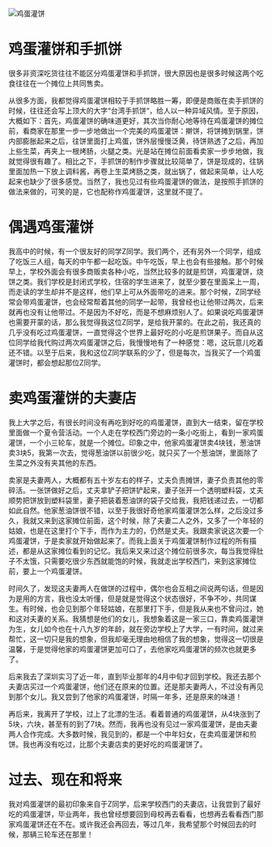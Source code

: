 

![鸡蛋灌饼](https://upload-images.jianshu.io/upload_images/48180-640e241e145c46e6.jpg?imageMogr2/auto-orient/strip%7CimageView2/2/w/1240)

# 鸡蛋灌饼和手抓饼

很多非资深吃货往往不能区分鸡蛋灌饼和手抓饼，很大原因也是很多时候这两个吃食往往在一个摊位上共同售卖。

从很多方面，我都觉得鸡蛋灌饼相较于手抓饼略胜一筹，即便是商贩在卖手抓饼的时候，往往还会写上顶大的大字“台湾手抓饼“，给人以一种异域风情。至于原因，大概如下：首先，鸡蛋灌饼的确味道更好，其次当你耐心地等待在鸡蛋灌饼的摊位前，看商家在那里一步一步地做出一个完美的鸡蛋灌饼：擀饼，将饼摊到锅里，饼内部膨胀起来之后，往饼里面打上鸡蛋，饼外层慢慢泛黄，待饼熟透了之后，再加上些生菜，再夹上一根烤肠，火腿之类。光是站在摊位前面看卖家一步步地做，我就觉得很有趣了。相比之下，手抓饼的制作步骤就比较简单了，饼是现成的，往锅里面加热一下放上调料酱，再卷上生菜烤肠之类，就出锅了，做起来简单，让人吃起来也缺少了很多感觉。当然了，我也见过有些鸡蛋灌饼的做法，是按照手抓饼的做法来做的，可笑的是，它也配称作鸡蛋灌饼，这里就不提了。

# 偶遇鸡蛋灌饼

我高中的时候，有一个很友好的同学Z同学。我们两个，还有另外一个同学，组成了吃饭三人组，每天的中午都一起吃饭。中午吃饭，早上也会有些接触。那个时候早上，学校外面会有很多商贩卖各种小吃，当然比较多的就是煎饼，鸡蛋灌饼，烧饼之类。我们学校是封闭式学校，住宿的学生进来了，就至少要在里面呆上一周，而走读的学生却并不是这样，他们早上可从外面带吃的进来。那个时候，Z同学经常会带鸡蛋灌饼，也会经常帮着其他的同学一起带，我曾经也让他带过两次，后来就再也没有让他带过。不是因为不好吃，而是不想麻烦别人了。如果说吃鸡蛋灌饼也需要开蒙的话，那么我觉得我这位Z同学，是给我开蒙的。在此之前，我还真的几乎没有吃过鸡蛋灌饼，一直觉得这个世界上最好吃的小吃是煎饼果子。而自从这位同学给我代购过两次鸡蛋灌饼之后，我慢慢地有了一种感觉：嗯，这玩意儿吃着还不错。以至于后来，我和这位Z同学联系的少了，但是每次，当我买了一个鸡蛋灌饼时，都会想起那位Z同学。

# 卖鸡蛋灌饼的夫妻店

我上大学之后，有很长时间没有再吃到好吃的鸡蛋灌饼，直到大一结束，留在学校里面做一个夏令营活动。一个人走在学校西门旁边的一条小吃街上，看到一家鸡蛋灌饼，一个小三轮车，就是一个摊位。印象之中，他家鸡蛋灌饼卖4块钱，葱油饼卖3块5，我第一次去，觉得葱油饼以前很少吃，就只买了一个葱油饼，里面除了生菜之外没有夹其他的东西。

卖家是夫妻两人，大概都有五十岁左右的样子，丈夫负责摊饼，妻子负责其他的零碎活。一张饼做好之后，丈夫拿铲子把饼铲起来，妻子张开一个透明塑料袋，丈夫顺势把饼放到塑料袋里，妻子把装着葱油饼的袋子交给我，我把钱递过去，一切都如此自然。他家葱油饼很不错，以至于我很好奇他家鸡蛋灌饼怎么样，之后没过多久，我就又来到这家摊位前面，这个时候，除了夫妻二人之外，又多了一个年轻的姑娘，也是在这里打个下手，而作为主力的，仍然是丈夫。我跟卖家说这次要一个鸡蛋灌饼，于是卖家就开始做起来了。而我上面关于鸡蛋灌饼制作过程的所有描述，都是从这家摊位看到的记忆。我后来又来过这个摊位前很多次，每当我觉得肚子不太饿，只需要吃很少东西就能饱的时候，我就走出学校西门，来到这家摊位前，要上一个鸡蛋灌饼。

时间久了，发现这夫妻两人在做饼的过程中，偶尔也会互相之间说两句话，但是因为是用的方言，我也没太听懂，但是就是觉得这个状态很好，不争不吵，共同谋生。有时候，也会见到那个年轻姑娘，在那里打下手，但是我从来也不曾问过，她和这对夫妻的关系。我猜想是他们的女儿，我想象着这是一家三口，靠卖鸡蛋灌饼为生，女儿如今也在十八九岁的年龄，就在旁边学校上了大学，一有时间，就过来帮忙，这一切只是我的想象，但我却毫无理由地相信了我的想象，觉得这一切很是温馨，于是觉得他家的鸡蛋灌饼更加可口了，去他家吃鸡蛋灌饼的频次也就更多了。

后来我去了深圳实习了近一年，直到毕业那年的4月中旬才回到学校。我还去那个夫妻店买过一个鸡蛋灌饼，他们还在原来的位置。还是那夫妻两人，不过没有再见到那个女儿。我又尝到了他家的鸡蛋灌饼，时隔一年多，还是原来的味道！

再后来，我离开了学校，过上了北漂的生活。看着普通的鸡蛋灌饼，从4块涨到了5块，六块，甚至有的到了7块。然而，我再也没有见过一家鸡蛋灌饼，是由夫妻两人合作完成。大多数时候，我见到的，都是一个中年妇女，在卖鸡蛋灌饼和煎饼。我也再没有吃过，比那个夫妻店卖的更好吃的鸡蛋灌饼了。

# 过去、现在和将来

我对鸡蛋灌饼的最初印象来自于Z同学，后来学校西门的夫妻店，让我尝到了最好吃的鸡蛋灌饼，毕业两年，我也曾经想要回到母校再去看看，也想再去看看西门那家鸡蛋灌饼还在不在。或许我还会再回去，等过几年，我希望那个时候回去的时候，那辆三轮车还在那里！




